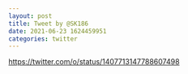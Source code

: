 ```yaml
--- 
layout: post 
title: Tweet by @SK186 
date: 2021-06-23 1624459951 
categories: twitter 
--- 
```

https://twitter.com/o/status/1407713147788607498